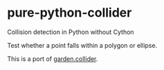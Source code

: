 # pure-python-collider
Collision detection in Python without Cython


Test whether a point falls within a polygon or ellipse.

This is a port of [garden.collider](https://github.com/kivy-garden/garden.collider).